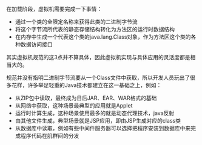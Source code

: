 在加载阶段，虚拟机需要完成一下事情：

* 通过一个类的全限定名称来获得此类的二进制字节流
* 将这个字节流所代表的静态存储结构转化为方法区的运行时数据结构
* 在内存中生成一个代表这个类的java.lang.Class对象，作为方法区这个类的各种数据访问接口

其实虚拟机规范的这3点并不算具体，因此虚拟机实现与具体应用的灵活度都是相当大的。

规范并没有指明二进制字节流要从一个Class文件中获取，所以开发人员玩出了很多花样，许多举足轻重的Java技术都建立在这一基础之上，例如：

* 从ZIP包中读取，最终成为日后JAR、EAR、WAR格式的基础
* 从网络中获取，这种场景最典型的应用就是Applet
* 运行时计算生成，这种场景使用最多的就是动态代理技术，java反射
* 由其他文件生成，典型场景就是JSP应用，即由JSP生成对应的class类
* 从数据库中读取，例如有些中间件服务器可以选择把程序安装到数据库中来完成程序代码在肌群间的分发





